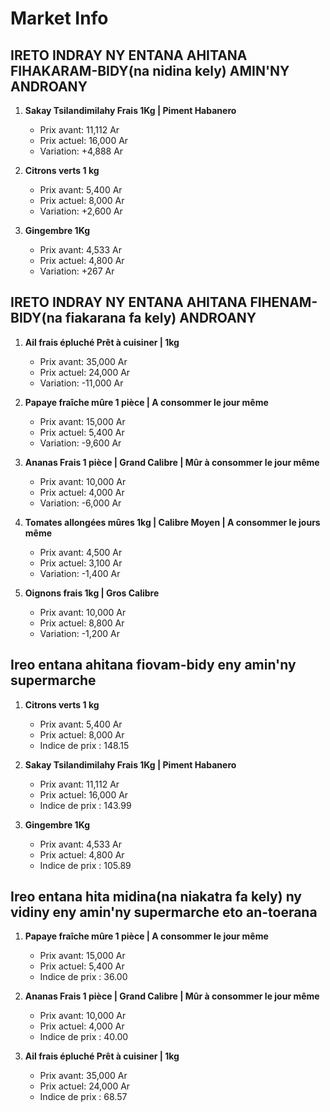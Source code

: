 # Market Info

## IRETO INDRAY NY ENTANA AHITANA FIHAKARAM-BIDY(na nidina kely) AMIN'NY ANDROANY

1. **Sakay Tsilandimilahy Frais 1Kg  | Piment Habanero**
   - Prix avant: 11,112 Ar
   - Prix actuel: 16,000 Ar
   - Variation: +4,888 Ar

2. **Citrons verts 1 kg**
   - Prix avant: 5,400 Ar
   - Prix actuel: 8,000 Ar
   - Variation: +2,600 Ar

3. **Gingembre 1Kg**
   - Prix avant: 4,533 Ar
   - Prix actuel: 4,800 Ar
   - Variation: +267 Ar

## IRETO INDRAY NY ENTANA AHITANA FIHENAM-BIDY(na fiakarana fa kely) ANDROANY

1. **Ail frais épluché Prêt à cuisiner | 1kg**
   - Prix avant: 35,000 Ar
   - Prix actuel: 24,000 Ar
   - Variation: -11,000 Ar

2. **Papaye fraîche mûre 1 pièce | A consommer le jour même**
   - Prix avant: 15,000 Ar
   - Prix actuel: 5,400 Ar
   - Variation: -9,600 Ar

3. **Ananas Frais 1 pièce | Grand Calibre | Mûr à consommer le jour même**
   - Prix avant: 10,000 Ar
   - Prix actuel: 4,000 Ar
   - Variation: -6,000 Ar

4. **Tomates allongées mûres 1kg | Calibre Moyen | A consommer le jours même**
   - Prix avant: 4,500 Ar
   - Prix actuel: 3,100 Ar
   - Variation: -1,400 Ar

5. **Oignons frais 1kg | Gros Calibre**
   - Prix avant: 10,000 Ar
   - Prix actuel: 8,800 Ar
   - Variation: -1,200 Ar

## Ireo entana ahitana fiovam-bidy eny amin'ny supermarche

1. **Citrons verts 1 kg**
   - Prix avant: 5,400 Ar
   - Prix actuel: 8,000 Ar
   - Indice de prix : 148.15

2. **Sakay Tsilandimilahy Frais 1Kg  | Piment Habanero**
   - Prix avant: 11,112 Ar
   - Prix actuel: 16,000 Ar
   - Indice de prix : 143.99

3. **Gingembre 1Kg**
   - Prix avant: 4,533 Ar
   - Prix actuel: 4,800 Ar
   - Indice de prix : 105.89

## Ireo entana hita midina(na niakatra fa kely) ny vidiny eny amin'ny supermarche eto an-toerana

1. **Papaye fraîche mûre 1 pièce | A consommer le jour même**
   - Prix avant: 15,000 Ar
   - Prix actuel: 5,400 Ar
   - Indice de prix : 36.00

2. **Ananas Frais 1 pièce | Grand Calibre | Mûr à consommer le jour même**
   - Prix avant: 10,000 Ar
   - Prix actuel: 4,000 Ar
   - Indice de prix : 40.00

3. **Ail frais épluché Prêt à cuisiner | 1kg**
   - Prix avant: 35,000 Ar
   - Prix actuel: 24,000 Ar
   - Indice de prix : 68.57

